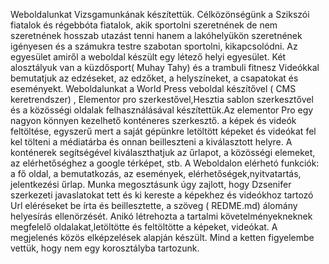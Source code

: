 Weboldalunkat Vizsgamunkának készítettük. Célközönségünk a Szikszói fiatalok és régebbóta fiatalok,  akik sportolni szeretnének de nem szeretnének hosszab utazást tenni hanem a lakóhelyükön szeretnének igényesen és a számukra testre szabotan sportolni, kikapcsolódni.
Az egyesület amiről a weboldal készült egy létező helyi egyesület. Két alosztályuk van a küzdősport( Muhay Tahy) és a trambuli fitnesz Videókkal bemutatjuk az edzéseket, az edzőket, a helyszíneket, a csapatokat és eseményekt. 
Weboldalunkat a World Press veboldal készítővel ( CMS keretrendszer) , Elementor pro szerkestővel,Hesztia sablon szerkesztővel
és a közösségi oldalak felhasználásával készítettük.Az elementor Pro egy nagyon könnyen kezelhető konténeres szerkesztő. a képek és videók feltöltése, egyszerű mert a saját gépünkre letöltött képeket és videókat fel kel tölteni a médiatárba és onnan beilleszteni a kiválasztott helyre. A konténerek segítségével kiválaszthatjuk az űrlapot, a közösségi elemeket, az elérhetőséghez a google térképet, stb.
A Weboldalon elérhetó funkciók: a fő oldal, a bemutatkozás, az események, elérhetőségek,nyitvatartás, jelentkezési űrlap.
Munka megosztásunk úgy zajlott, hogy  Dzsenifer szerkezeti javaslatokat tett és ki kereste a képekhez és videókhoz tartozó Url eléréseket
be írta és beillesztette, a szöveg ( REDME.md) álomány helyesírás ellenörzését.  Anikó létrehozta a tartalmi követelményekneknek megfelelő oldalakat,letöltötte és feltöltötte a képeket, videókat.
A megjelenés közös elképzelések alapján készült. Mind a ketten figyelembe vettük, hogy nem egy korosztályba tartozunk.
